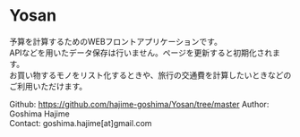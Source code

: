 # Yosan

予算を計算するためのWEBフロントアプリケーションです。  
APIなどを用いたデータ保存は行いません。ページを更新すると初期化されます。  
お買い物するモノをリスト化するときや、旅行の交通費を計算したいときなどのご利用いただけます。

Github: https://github.com/hajime-goshima/Yosan/tree/master
Author: Goshima Hajime  
Contact: goshima.hajime[at]gmail.com  
